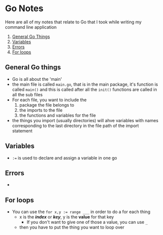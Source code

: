 # Go Notes
Here are all of my notes that relate to Go that I took while writing my command line application
  1. [General Go Things](#general-go-things)
  2. [Variables](#variables)
  3. [Errors](errors)
  4. [For loops](#for-loops)

## General Go things
- Go is all about the 'main'
- the main file is called `main.go`, that is in the main package, it's function is called `main()` and this is called after all the `init()` functions are called in all the sub files
- For each file, you want to include the
  1. package the file belongs to
  2. the imports to the file
  3. the functions and variables for the file
- the things you import (usually directories) will ahve variables with names corresponding to the last directory in the file path of the import statement

## Variables
- `:=` is used to declare and assign a variable in one go

## Errors
- 

## For loops
- You can use the `for x,y := range ___` in order to do a for each thing
  - x is the ___index___ or ___key___, y is the __value__ for that key
    - If you don't want to give one of those a value, you can use `_`
  - then you have to put the thing you want to loop over

